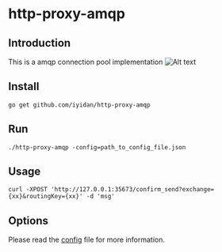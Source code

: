 # http-proxy-amqp

## Introduction
This is a amqp connection pool implementation
![Alt text](https://github.com/iyidan/http-proxy-amqp/raw/master/intro.jpg)

## Install
`go get github.com/iyidan/http-proxy-amqp`

## Run
`./http-proxy-amqp -config=path_to_config_file.json`

## Usage
`curl -XPOST 'http://127.0.0.1:35673/confirm_send?exchange={xx}&routingKey={xx}' -d 'msg'`

## Options
Please read the <a href="https://raw.githubusercontent.com/iyidan/http-proxy-amqp/master/config/config_default.json">config</a> file for more information.